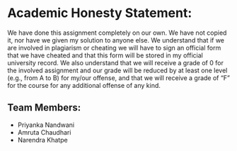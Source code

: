 # Academic Honesty Statement:

We have done this assignment completely on our own. We have not copied it, nor have
we given my solution to anyone else. We understand that if we are involved in plagiarism
or cheating we will have to sign an official form that we have cheated and that this form
will be stored in my official university record. We also understand that we will receive a
grade of 0 for the involved assignment and our grade will be reduced by at least one level
(e.g., from A to B) for my/our offense, and that we will receive a grade of “F” for the
course for any additional offense of any kind.

## Team Members:
- Priyanka Nandwani
- Amruta Chaudhari
- Narendra Khatpe